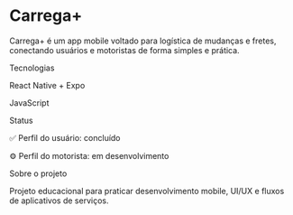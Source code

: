 # Carrega+

Carrega+ é um app mobile voltado para logística de mudanças e fretes, conectando usuários e motoristas de forma simples e prática.

Tecnologias

React Native + Expo

JavaScript

Status

✅ Perfil do usuário: concluído

⚙️ Perfil do motorista: em desenvolvimento

Sobre o projeto

Projeto educacional para praticar desenvolvimento mobile, UI/UX e fluxos de aplicativos de serviços.
